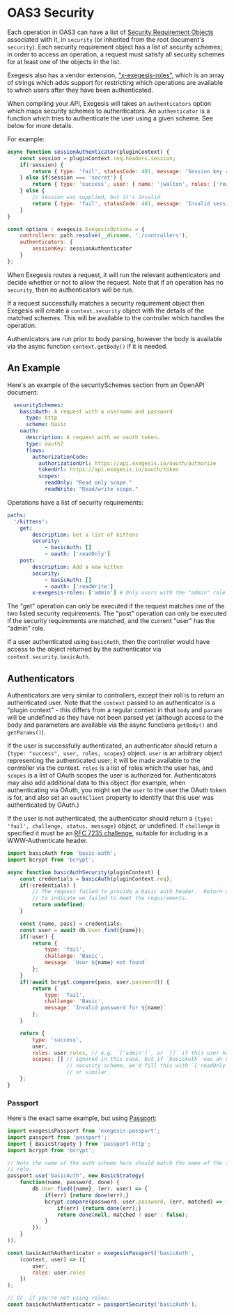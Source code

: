 # OAS3 Security

Each operation in OAS3 can have a list of [Security Requirement Objects](https://github.com/OAI/OpenAPI-Specification/blob/master/versions/3.0.1.md#securityRequirementObject)
associated with it, in `security` (or inherited from the root document's `security`).
Each security requirement object has a list of security schemes; in order to
access an operation, a request must satisfy all security schemes for at least
one of the objects in the list.

Exegesis also has a vendor extension,
["x-exegesis-roles"](https://github.com/exegesis-js/exegesis/blob/master/docs/OAS3%20Specification%20Extensions.md#x-exegesis-roles),
which is an array of strings which adds support for restricting which operations
are available to which users after they have been authenticated.

When compiling your API, Exegesis will takes an `authenticators` option which
maps security schemes to authenticators.  An `authenticator` is a
function which tries to authenticate the user using a given scheme.  See
below for more details.

For example:

```js
async function sessionAuthenticator(pluginContext) {
    const session = pluginContext.req.headers.session;
    if(!session) {
        return { type: 'fail', statusCode: 401, message: 'Session key required' };
    } else if(session === 'secret') {
        return { type: 'success', user: { name: 'jwalton', roles: ['read', 'write'] } };
    } else {
        // Session was supplied, but it's invalid.
        return { type: 'fail', statusCode: 401, message: 'Invalid session key' };
    }
}

const options : exegesis.ExegesisOptions = {
    controllers: path.resolve(__dirname, './controllers'),
    authenticators: {
        sessionKey: sessionAuthenticator
    }
};
```

When Exegesis routes a request, it will run the relevant authenticators
and decide whether or not to allow the request.  Note that if an operation has
no `security`, then no authenticators will be run.

If a request successfully matches a security requirement object then Exegesis
will create a `context.security` object with the details of the matched schemes.
This will be available to the controller which handles the operation.

Authenticators are run prior to body parsing, however the body is available via
the async function `context.getBody()` if it is needed.

## An Example

Here's an example of the securitySchemes section from an OpenAPI document:

```yaml
  securitySchemes:
    basicAuth: A request with a username and password
      type: http
      scheme: basic
    oauth:
      description: A request with an oauth token.
      type: oauth2
      flows:
        authorizationCode:
          authorizationUrl: https://api.exegesis.io/oauth/authorize
          tokenUrl: https://api.exegesis.io/oauth/token
          scopes:
            readOnly: "Read only scope."
            readWrite: "Read/write scope."
```

Operations have a list of security requirements:

```yaml
paths:
  '/kittens':
    get:
        description: Get a list of kittens
        security:
            - basicAuth: []
            - oauth: ['readOnly']
    post:
        description: Add a new kitten
        security:
            - basicAuth: []
            - oauth: ['readWrite']
        x-exegesis-roles: ['admin'] # Only users with the "admin" role may call this.
```

The "get" operation can only be executed if the request matches one of the two
listed security requirements.  The "post" operation can only be executed if
the security requirements are matched, and the current "user" has the "admin"
role.

If a user authenticated using `basicAuth`, then the controller would have
access to the object returned by the authenticator via `context.security.basicAuth`.

## Authenticators

Authenticators are very similar to controllers, except their roll is to
return an authenticated user.  Note that the `context` passed to an
authenticator is a "plugin context" - this differs from a regular context
in that `body` and `params` will be undefined as they have not been
parsed yet (although access to the body and parameters are available via
the async functions `getBody()` and `getParams()`).

If the user is successfully authenticated, an authenticator should return a
`{type: "success", user, roles, scopes}` object.  `user` is an arbitrary object
representing the authenticated user; it will be made available to the controller
via the context. `roles` is a list of roles which the user has, and `scopes` is
a list of OAuth scopes the user is authorized for.  Authenticators may also add
additional data to this object (for example, when authenticating via OAuth,
you might set the `user` to the user the OAuth token is for, and also set an
`oauthClient` property to identify that this user was authenticated by OAuth.)

If the user is not authenticated, the authenticator should return a
`{type: 'fail', challenge, status, message}` object, or undefined.  If
`challenge` is specified it must be an
[RFC 7235 challenge](https://tools.ietf.org/html/rfc7235#section-2.1), suitable
for including in a WWW-Authenticate header.

```js
import basicAuth from 'basic-auth';
import bcrypt from 'bcrypt';

async function basicAuthSecurity(pluginContext) {
    const credentials = basicAuth(pluginContext.req);
    if(!credentials) {
        // The request failed to provide a basic auth header.  Return undefined
        // to indicate we failed to meet the requirements.
        return undefined;
    }

    const {name, pass} = credentials;
    const user = await db.User.find({name});
    if(!user) {
        return {
            type: 'fail',
            challenge: 'Basic',
            message: `User ${name} not found`
        };
    }
    if(!await bcrypt.compare(pass, user.password)) {
        return {
            type: 'fail',
            challenge: 'Basic',
            message: `Invalid password for ${name}`
        };
    }

    return {
        type: 'success',
        user,
        roles: user.roles, // e.g. `['admin']`, or `[]` if this user has no roles.
        scopes: [] // Ignored in this case, but if `basicAuth` was an OAuth
                   // security scheme, we'd fill this with `['readOnly', 'readWrite']`
                   // or similar.
    };
}
```

### Passport

Here's the exact same example, but using [Passport](http://www.passportjs.org/):

```js
import exegesisPassport from 'exegesis-passport';
import passport from 'passport';
import { BasicStragety } from 'passport-http';
import bcrypt from 'bcrypt';

// Note the name of the auth scheme here should match the name of the security
// role.
passport.use('basicAuth', new BasicStrategy(
    function(name, password, done) {
        db.User.find({name}, (err, user) => {
            if(err) {return done(err);}
            bcrypt.compare(password, user.password, (err, matched) => {
                if(err) {return done(err);}
                return done(null, matched ? user : false);
            }
        });
    }
));

const basicAuthAuthenticator = exegesisPassport('basicAuth',
    (context, user) => ({
        user,
        roles: user.roles
    })
);

// Or, if you're not using roles:
const basicAuthAuthenticator = passportSecurity('basicAuth');
```
